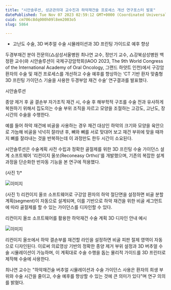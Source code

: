 ```yaml
---
title: "시안솔루션, 성균관의대 교수진과 하악재건술 프로세스 개선 연구포스터 발표"
datePublished: Tue Nov 07 2023 02:59:12 GMT+0000 (Coordinated Universal Time)
cuid: cm706c8dq000h09l8em2003o5
slug: 5864

---
```



- 고난도 수술, 3D 버추얼 수술 시뮬레이션과 3D 프린팅 가이드로 예후 향상

두경부재건 분야 전문의(△삼성서울병원 최나연 교수, 정만기 교수, △강북삼성병원 백정환 교수)와 시안솔루션이 국제구강암학회(IAOO 2023, The 9th World Congress of the International Academy of Oral Oncology, 그랜드 하얏트 인천)에서 구강암 환자의 수술 및 재건 프로세스를 개선하고 수술 예후를 향상하는 ‘CT 기반 환자 맞춤형 3D 프린팅 가이던스 기술을 사용한 두경부암 재건 수술’ 연구결과를 발표했다.

시안솔루션

종양 제거 후 골 결손부 자가조직 재건 시, 수술 후 해부학적 구조를 수술 전과 유사하게 복원하기 위해서 집도의는 수술 부위 조직을 자르고 모양을 조절하는 고강도, 고난도, 장시간의 수술을 수행한다.

예를 들어 하악 재건에 비골을 사용하는 경우 재건 대상인 하악의 크기와 모양을 육안으로 가늠해 비골을 넉넉히 잘라낸 후, 뼈와 뼈를 서로 맞대어 보고 재건 부위에 맞을 때까지 뼈를 잘라내는 것을 반복하는데 이 과정만도 한두 시간이 소요된다.

시안솔루션은 수술계획 사전 수립과 정확한 골절제를 위한 3D 프린팅 수술 가이던스 설계 소프트웨어 '리컨이지 올쏘(Reconeasy Ortho)'를 개발했으며, 기존의 복잡한 설계 과정을 단순화한 반자동 기능을 본 연구에 적용했다.

(사진 1)*

![이미지](https://cdn.hashnode.com/res/hashnode/image/upload/v1739259731879/084ce943-3962-426e-9e96-9d23b7ec95af.jpeg)

(사진 1) 리컨이지 올쏘 소프트웨어로 구강암 환자의 하악 절단면을 설정하면 비골 분할 계획(segment)이 자동으로 설계되며, 이를 기반으로 하악 재건을 위한 비골 세그먼트에 따라 골절제를 할 수 있는 가이던스를 디자인할 수 있다.

리컨이지 올쏘 소프트웨어를 활용한 하악재건 수술 계획 3D 디자인 안내 예시

![이미지](https://cdn.hashnode.com/res/hashnode/image/upload/v1739259733473/9b9e7a5c-dbc9-47b6-96b4-2f18eec67ab9.jpeg)

리컨이지 올쏘에서 하악 결손부를 재건할 라인을 설정하면 비골 피판 절제 영역이 자동으로 디자인된다. 이로써 의료영상 기반의 정확한 종양 제거 부위 설정과 3D 버추얼 수술 시뮬레이션이 가능하며, 이 계획대로 수술 수행을 돕는 물리적 가이드를 3D 프린터로 제작해 수술에 사용한다.

최나연 교수는 "하악재건술 버추얼 시뮬레이션과 수술 가이던스 사용은 환자의 희생 부위와 수술 시간을 줄이고, 수술 예후를 향상할 수 있는 것에 큰 의미가 있다"며 연구 의의를 밝혔다.